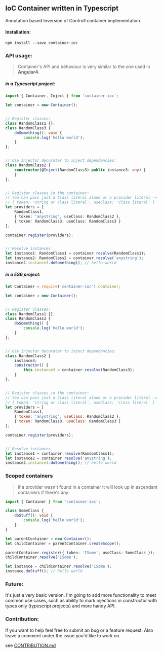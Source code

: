 ## IoC Container written in Typescript
<p> Annotation based Inversion of Controll container implementation.

#### Installation:
```
npm install --save container-ioc
```

### API usage:
> Container's API and behaviour is very similar to the one used in **Angular4**.

##### in a Typescript project:
```Typescript
import { Container, Inject } from 'container-ioc';

let container = new Container();


// Register classes:
class RandomClass1 {};
class RandomClass3 {
    doSomething(): void {
        console.log('hello world');
    }
};


// Use Injector decorater to inject dependencies:
class RandomClass2 {
    constructor(@Inject(RandomClass3) public instance3: any) {
    }
};


// Register classes in the container:
// You can pass just a Class literal alone or a provider literal -> 
// { token: 'string or class literal', useClass: 'class literal' }
let providers = [
    RandomClass1,
    { token: 'anystring', useClass: RandomClass2 }, 
    { token: RandomClass3, useClass: RandomClass3 }
];

container.register(providers);


// Resolve instances
let instance1: RandomClass1 = container.resolve(RandomClass1);
let instance2: RandomClass2 = container.resolve('anystring');
instance2.instance3.doSomething(); // hello world
```

##### in a ES6 project:
```Javascript
let Container = require('container-ioc').Container;

let container = new Container();


// Register classes:
class RandomClass1 {};
class RandomClass3 {
    doSomething() {
        console.log('hello world');
    }
};


// Use Injector decorater to inject dependencies:
class RandomClass2 {
    instance3;
    constructor() {
        this.instance3 = container.resolve(RandomClass3);
    }
};


// Register classes in the container:
// You can pass just a Class literal alone or a provider literal -> 
// { token: 'string or class literal', useClass: 'class literal' }
let providers = [
    RandomClass1,
    { token: 'anystring', useClass: RandomClass2 }, 
    { token: RandomClass3, useClass: RandomClass3 }
];

container.register(providers);


// Resolve instances
let instance1 = container.resolve(RandomClass1);
let instance2 = container.resolve('anystring');
instance2.instance3.doSomething(); // hello world
```

### Scoped containers
> if a provider wasn't found in a container it will look up in ascendant containers if there's any:
```Typescript
import { Container } from 'container-ioc';

class SomeClass {
    doStuff(): void {
        console.log('hello world');
    }
}

let parentContainer = new Container();
let childContainer = parentContainer.createScope();

parentContainer.register({ token: 'ISome', useClass: SomeClass });
childContainer.resolve('ISome');

let instance = childContainer.resolve('ISome');
instance.doStuff(); // hello world

```

### Future:

It's just a very basic version. I'm going to add more functionality to meet common use cases, such as ability 
to mark injections in constructor with types only (typescript projects) and more handy API.

### Contribution:
If you want to help feel free to submit an bug or a feature request.
Also leave a comment under the issue you'd like to work on.

see [CONTRIBUTION.md](CONTRIBUTION.md)